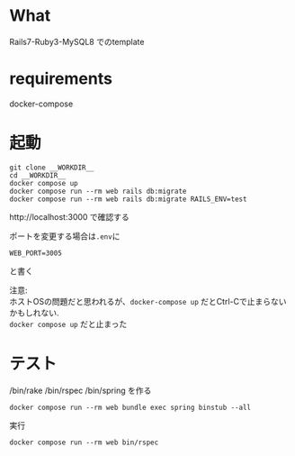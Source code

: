 # What

Rails7-Ruby3-MySQL8 でのtemplate

# requirements
docker-compose

# 起動
```
git clone __WORKDIR__
cd __WORKDIR__
docker compose up
docker compose run --rm web rails db:migrate
docker compose run --rm web rails db:migrate RAILS_ENV=test
```
http://localhost:3000 で確認する

ポートを変更する場合は`.env`に
```
WEB_PORT=3005
```
と書く


注意:  
ホストOSの問題だと思われるが、`docker-compose up` だとCtrl-Cで止まらないかもしれない.  
`docker compose up` だと止まった


# テスト

/bin/rake
/bin/rspec
/bin/spring
を作る

```
docker compose run --rm web bundle exec spring binstub --all
```

実行
```
docker compose run --rm web bin/rspec
```

